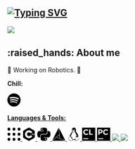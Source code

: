 <h2> <a href="https://git.io/typing-svg"><img src="https://readme-typing-svg.herokuapp.com?font=Great+Vibes&size=40&pause=1000&color=020202&center=true&vCenter=true&width=1000&height=60&lines=Hungry+and+Humble" alt="Typing SVG" /></a> </h2>

<img src="https://badgen.net/badge/icon/ULSUM/black?icon=awesome&label" />


 <h2> :raised_hands: About me </h2>


:star2: Working on Robotics. :star2:


**Chill:**  


<a href="https://open.spotify.com/user/tgnx72evryjea0zt9e3xxfc8u" target="_blank"><img height="30" src="https://github.com/QUIlToT/QUIlToT/blob/main/pic/spotify.svg">
 

**Languages & Tools:**  

<code><img height="30" src="https://github.com/QUIlToT/QUIlToT/blob/main/pic/ros.svg"></code>
<code><img height="30" src="https://github.com/QUIlToT/QUIlToT/blob/main/pic/cplusplus.svg"></code>
<code><img height="30" src="https://github.com/QUIlToT/QUIlToT/blob/main/pic/python.svg"></code>
<code><img height="30" src="https://github.com/QUIlToT/QUIlToT/blob/main/pic/cmake.svg"></code>
<code><img height="30" src="https://github.com/QUIlToT/QUIlToT/blob/main/pic/linux.svg"></code>
<code><img height="30" src="https://github.com/QUIlToT/QUIlToT/blob/main/pic/clion.svg"></code>
<code><img height="30" src="https://github.com/QUIlToT/QUIlToT/blob/main/pic/pycharm.svg"></code>
<code><img height="30" src="https://github.com/QUIlToT/QUIlToT/blob/main/pic/vscode-fill-svgrepo-com.svg"></code>
<code><img height="30" src="https://github.com/QUIlToT/QUIlToT/blob/main/pic/docker-svgrepo-com.svg"></code>

 


